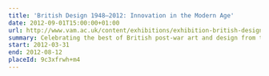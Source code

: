 ```yaml
---
title: 'British Design 1948–2012: Innovation in the Modern Age'
date: 2012-09-01T15:00:00+01:00
url: http://www.vam.ac.uk/content/exhibitions/exhibition-british-design/
summary: Celebrating the best of British post-war art and design from the 1948 Austerity Games to the present day.
start: 2012-03-31
end: 2012-08-12
placeId: 9c3xfrwh+m4
---
```

